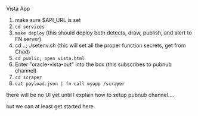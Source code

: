 Vista App

1.  make sure $API_URL is set
1. `cd services`
1. `make deploy` (this should deploy both detects, draw, publish, and alert to FN server)
1. cd ..; ./setenv.sh (this will set all the proper function secrets, get from
   Chad)
1. `cd public; open vista.html`
1. Enter "oracle-vista-out" into the box (this subscribes to pubnub channel)
1. `cd scraper`
1. `cat payload.json | fn call myapp /scraper`

there will be no UI yet until I explain how to setup pubnub channel....

but we can at least get started here.
